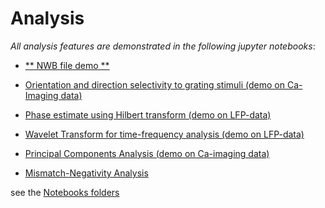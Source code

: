 # Analysis

*All analysis features are demonstrated in the following jupyter notebooks*:

- [** NWB file demo **](https://nbviewer.jupyter.org/github/yzerlaut/physion/blob/master/notebooks/NWB_file_demo.ipynb)


- [Orientation and direction selectivity to grating stimuli (demo on Ca-Imaging data)](https://nbviewer.jupyter.org/github/yzerlaut/physion/blob/master/notebooks/Direction-Selectivity.ipynb)

- [Phase estimate using Hilbert transform (demo on LFP-data)](https://nbviewer.jupyter.org/github/yzerlaut/physion/blob/master/notebooks/Hilbert_transform_and_phase_estimate.ipynb)

- [Wavelet Transform for time-frequency analysis (demo on LFP-data)](https://nbviewer.jupyter.org/github/yzerlaut/physion/blob/master/notebooks/Wavelets.ipynb)

- [Principal Components Analysis (demo on Ca-imaging data)](https://nbviewer.jupyter.org/github/yzerlaut/physion/blob/master/notebooks/PCA_demo.ipynb)

- [Mismatch-Negativity Analysis](https://nbviewer.jupyter.org/github/yzerlaut/physion/blob/master/notebooks/Mismatch-Negativity.ipynb)


see the [Notebooks folders](../../notebooks)